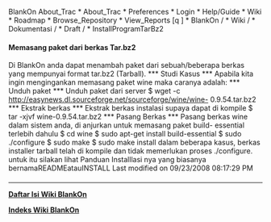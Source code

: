 












   BlankOn
 About_Trac
    * About_Trac
    * Preferences
    * Login
    * Help/Guide
    * Wiki
    * Roadmap
    * Browse_Repository
    * View_Reports
[q                 ]
    * BlankOn  /
    * Wiki  /
    * Dokumentasi  /
    * Draft  /
    * InstallProgramTarBz2

#### Memasang paket dari berkas Tar.bz2
Di BlankOn anda dapat menambah paket dari sebuah/beberapa berkas yang mempunyai
format tar.bz2 (Tarball).
*** Studi Kasus ***
Apabila kita ingin mengingankan memasang paket ​wine maka caranya adalah:
*** Unduh paket ***
Unduh paket dari server
$ wget -c http://easynews.dl.sourceforge.net/sourceforge/wine/wine-
0.9.54.tar.bz2
*** Ekstrak berkas ***
Ekstrak berkas instalasi supaya dapat di kompile
$ tar -xjvf wine-0.9.54.tar.bz2
*** Pasang Berkas ***
Pasang berkas wine dalam sistem anda, di anjurkan untuk memasang paket build-
essential terlebih dahulu
$ cd wine
$ sudo apt-get install build-essential
$ sudo ./configure
$ sudo make
$ sudo make install
dalam beberapa kasus, berkas installer tarball telah di kompile dan tidak
memerlukan proses ./configure. untuk itu silakan lihat Panduan Installlasi nya
yang biasanya bernamaREADMEatauINSTALL
Last modified on 09/23/2008 08:17:29 PM
#### 
    







---
[**Daftar Isi Wiki BlankOn**](/DaftarIsi/README.md)
 
[**Indeks Wiki BlankOn**](/Indeks.md)



